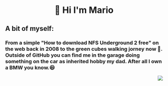 <h1 align="center">👋 Hi I'm Mario</h1>
<h2 align="left" width="50%">A bit of myself:</h2>
<h3 align="left" width="50%">From a simple "How to download NFS Underground 2 free" on the web back in 2008 to the green cubes walking jorney now 🏃. Outside of GitHub you can find me in the garage doing something on the car as inherited hobby my dad. After all I own a BMW you know.😆</h3>  
<div width="50%" align="right">
  <img src="https://media.giphy.com/media/5Su8umfuyg3PQMiJ9l/giphy.gif"/>
</div>
